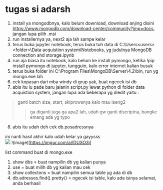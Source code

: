 # tugas si adarsh
1. install ya mongodbnya, kalo belum download, download anjing disini https://www.mongodb.com/download-center/community?jmp=docs, jangan lupa pilih .msi
2. run installernya ya, next2 aja lah sampe kelar
3. terus buka jupyter notebook, terus buka tuh data di C:\Users\<users>\<folder>\Data acquistion system\Notebooks, yg judulnya MongoDB connection and storage.ipynb
4. run aja biasa itu notebook, kalo belum ke install pymongo, ketika !pip install pymongo di jupyter, tungguin, kalo error internet kalian busuk
5. terus buka folder ini C:\Program Files\MongoDB\Server\4.2\bin, run yg mongo.exe lah
6. cek kopasan dari mba windy di grup yak, buat ngecek isi db
7. abis itu lu pade baru jalanin script.py lewat python di folder data acquistion system, jangan lupa ada beberapa yg diedit yaitu :
> ganti batch size, start, skiprowsnya kalo mau iseng2
>> ga diganti juga ga apa2 lah, udah gw ganti discriptna, bangke emang ada yg typo
8. abis itu udah deh cek db.posadressnya

ini nanti hasil akhir kalo udah kelar ya gayysss\
<img src="https://imgur.com/a/lDUXO3i/">
!(image)[https://imgur.com/a/lDUXO3i]


list command buat di mongo.exe
1. show dbs = buat nampilin db yg kalian punya
2. use <nama db> = buat milih db yg kalian mau cek
3. show collectons = buat nampilin semua table yg ada di db
4. db.adresses.find().pretty() = ngecek isi table, kalo ada isinya selamat, anda berhasil

